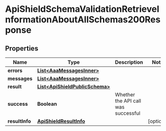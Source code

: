 

# ApiShieldSchemaValidationRetrieveInformationAboutAllSchemas200Response


## Properties

| Name | Type | Description | Notes |
|------------ | ------------- | ------------- | -------------|
|**errors** | [**List&lt;AaaMessagesInner&gt;**](AaaMessagesInner.md) |  |  |
|**messages** | [**List&lt;AaaMessagesInner&gt;**](AaaMessagesInner.md) |  |  |
|**result** | [**List&lt;ApiShieldPublicSchema&gt;**](ApiShieldPublicSchema.md) |  |  |
|**success** | **Boolean** | Whether the API call was successful |  |
|**resultInfo** | [**ApiShieldResultInfo**](ApiShieldResultInfo.md) |  |  [optional] |



